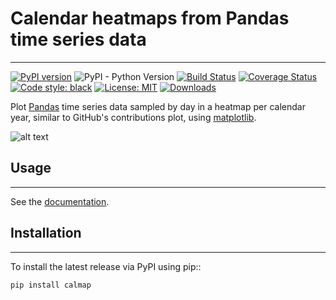 # Calendar heatmaps from Pandas time series data
------------------------------------------------
[![PyPI version](https://badge.fury.io/py/calmap.svg)](https://badge.fury.io/py/calmap)
![PyPI - Python Version](https://img.shields.io/pypi/pyversions/calmap.svg)
[![Build Status](https://travis-ci.com/MarvinT/calmap.svg?branch=master)](https://travis-ci.com/MarvinT/calmap)
[![Coverage Status](https://coveralls.io/repos/github/MarvinT/calmap/badge.svg?branch=master)](https://coveralls.io/github/MarvinT/calmap?branch=master)
[![Code style: black](https://img.shields.io/badge/code%20style-black-000000.svg)](https://github.com/ambv/black)
[![License: MIT](https://img.shields.io/badge/License-MIT-yellow.svg)](https://opensource.org/licenses/MIT)
[![Downloads](https://pepy.tech/badge/calmap)](https://pepy.tech/project/calmap)

Plot [Pandas](http://pandas.pydata.org/) time series data sampled by day in
a heatmap per calendar year, similar to GitHub's contributions plot, using
[matplotlib](http://matplotlib.org/).

![alt text](https://pythonhosted.org/calmap/_images/index-2.png "Example calendar heatmap")

## Usage
--------

See the [documentation](https://pythonhosted.org/calmap).


## Installation
---------------

To install the latest release via PyPI using pip::

    pip install calmap
